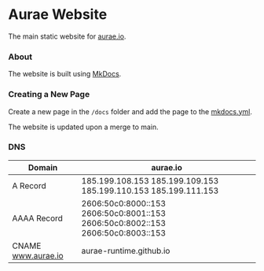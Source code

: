 # Aurae Website

The main static website for [aurae.io](https://aurae.io).

### About

The website is built using [MkDocs](https://squidfunk.github.io/mkdocs-material/). 

### Creating a New Page

Create a new page in the `/docs` folder and add the page to the [mkdocs.yml](https://github.com/aurae-runtime/aurae.io/blob/main/mkdocs.yml).

The website is updated upon a merge to main.

### DNS

| Domain             | aurae.io                                                                        |
|--------------------|---------------------------------------------------------------------------------|
| A Record           | 185.199.108.153 185.199.109.153 185.199.110.153 185.199.111.153                 |
| AAAA Record        | 2606:50c0:8000::153 2606:50c0:8001::153 2606:50c0:8002::153 2606:50c0:8003::153 |
| CNAME www.aurae.io | aurae-runtime.github.io                                                         |


